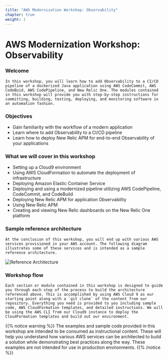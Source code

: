 ```yaml
---
title: "AWS Modernization Workshop: Observability"
chapter: true
weight: 1
---
```


# AWS Modernization Workshop: Observability

### Welcome

    In this workshop, you will learn how to add Observability to a CI/CD pipeline of a dockerized Java application using AWS CodeCommit, AWS CodeBuid, AWS CodePipeline, and New Relic One. The modules contained in this workshop will provide you with step-by-step instructions for committing, building, testing, deploying, and monitoring software in an automation fashion. 

### Objectives
- Gain familiarity with the workflow of a modern application
- Learn where to add Observability to a CI/CD pipeline
- Learn how to deploy New Relic APM for end-to-end Observability of your applications

### What we will cover in this workshop
- Setting up a Cloud9 environment
- Using AWS CloudFormation to automate the deployment of infrastructure
- Deploying Amazon Elastic Container Service
- Deploying and using a modernized pipeline utilizing AWS CodePipeline, CodeCommit, and CodeBuild 
- Deploying New Relic APM for application Observability
- Using New Relic APM
- Creating and viewing New Relic dashboards on the New Relic One platform

### Sample reference architecture

    At the conclusion of this workshop, you will end up with various AWS services provisioned in your AWS account. The following diagram illustrates some of these services and is intended as a sample reference architecture.

![Reference Architecture](/images/aws-pipeline.png)

### Workshop flow

    Each section or module contained in this workshop is designed to guide you through each step of the process to build the architecture referenced above. This is accomplished by using AWS Cloud 9 as our starting point along with a `git clone` of the content from our repository. Everything you need is provided to you including sample code, AWS CloudFormation templates, and detailed instructions. We will be using the AWS CLI from our Cloud9 instance to deploy the CloudFormation templates and build out our environment. 


{{% notice warning %}}
The examples and sample code provided in this workshop are intended to be consumed as instructional content. These will help you understand how various AWS services can be architected to build a solution while demonstrating best practices along the way. These examples are not intended for use in production environments.
{{% /notice %}}

